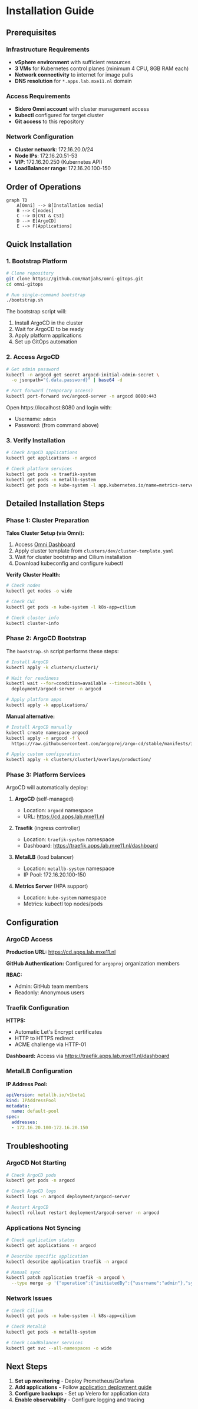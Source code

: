 # Installation Guide

## Prerequisites

### Infrastructure Requirements
- **vSphere environment** with sufficient resources
- **3 VMs** for Kubernetes control planes (minimum 4 CPU, 8GB RAM each)
- **Network connectivity** to internet for image pulls
- **DNS resolution** for `*.apps.lab.mxe11.nl` domain

### Access Requirements
- **Sidero Omni account** with cluster management access
- **kubectl** configured for target cluster
- **Git access** to this repository

### Network Configuration
- **Cluster network**: 172.16.20.0/24
- **Node IPs**: 172.16.20.51-53
- **VIP**: 172.16.20.250 (Kubernetes API)
- **LoadBalancer range**: 172.16.20.100-150

## Order of Operations

```mermaid
graph TD
    A[Omni] --> B[Installation media]
    B --> C[nodes]
    C --> D[CNI & CSI]
    D --> E[ArgoCD]
    E --> F[Applications]
```

## Quick Installation

### 1. Bootstrap Platform

```bash
# Clone repository
git clone https://github.com/matjahs/omni-gitops.git
cd omni-gitops

# Run single-command bootstrap
./bootstrap.sh
```

The bootstrap script will:
1. Install ArgoCD in the cluster
2. Wait for ArgoCD to be ready
3. Apply platform applications
4. Set up GitOps automation

### 2. Access ArgoCD

```bash
# Get admin password
kubectl -n argocd get secret argocd-initial-admin-secret \
  -o jsonpath="{.data.password}" | base64 -d

# Port forward (temporary access)
kubectl port-forward svc/argocd-server -n argocd 8080:443
```

Open https://localhost:8080 and login with:
- Username: `admin`
- Password: (from command above)

### 3. Verify Installation

```bash
# Check ArgoCD applications
kubectl get applications -n argocd

# Check platform services
kubectl get pods -n traefik-system
kubectl get pods -n metallb-system
kubectl get pods -n kube-system -l app.kubernetes.io/name=metrics-server
```

## Detailed Installation Steps

### Phase 1: Cluster Preparation

**Talos Cluster Setup (via Omni):**
1. Access [Omni Dashboard](https://matjahs.eu-central-1.omni.siderolabs.io/cluster1)
2. Apply cluster template from `clusters/dev/cluster-template.yaml`
3. Wait for cluster bootstrap and Cilium installation
4. Download kubeconfig and configure kubectl

**Verify Cluster Health:**
```bash
# Check nodes
kubectl get nodes -o wide

# Check CNI
kubectl get pods -n kube-system -l k8s-app=cilium

# Check cluster info
kubectl cluster-info
```

### Phase 2: ArgoCD Bootstrap

The `bootstrap.sh` script performs these steps:

```bash
# Install ArgoCD
kubectl apply -k clusters/cluster1/

# Wait for readiness
kubectl wait --for=condition=available --timeout=300s \
  deployment/argocd-server -n argocd

# Apply platform apps
kubectl apply -k appplications/
```

**Manual alternative:**
```bash
# Install ArgoCD manually
kubectl create namespace argocd
kubectl apply -n argocd -f \
  https://raw.githubusercontent.com/argoproj/argo-cd/stable/manifests/install.yaml

# Apply custom configuration
kubectl apply -k clusters/cluster1/overlays/production/
```

### Phase 3: Platform Services

ArgoCD will automatically deploy:

1. **ArgoCD** (self-managed)
   - Location: `argocd` namespace
   - URL: https://cd.apps.lab.mxe11.nl

2. **Traefik** (ingress controller)
   - Location: `traefik-system` namespace
   - Dashboard: https://traefik.apps.lab.mxe11.nl/dashboard

3. **MetalLB** (load balancer)
   - Location: `metallb-system` namespace
   - IP Pool: 172.16.20.100-150

4. **Metrics Server** (HPA support)
   - Location: `kube-system` namespace
   - Metrics: kubectl top nodes/pods

## Configuration

### ArgoCD Access

**Production URL:**
https://cd.apps.lab.mxe11.nl

**GitHub Authentication:**
Configured for `argoproj` organization members

**RBAC:**
- Admin: GitHub team members
- Readonly: Anonymous users

### Traefik Configuration

**HTTPS:**
- Automatic Let's Encrypt certificates
- HTTP to HTTPS redirect
- ACME challenge via HTTP-01

**Dashboard:**
Access via https://traefik.apps.lab.mxe11.nl/dashboard

### MetalLB Configuration

**IP Address Pool:**
```yaml
apiVersion: metallb.io/v1beta1
kind: IPAddressPool
metadata:
  name: default-pool
spec:
  addresses:
  - 172.16.20.100-172.16.20.150
```

## Troubleshooting

### ArgoCD Not Starting
```bash
# Check ArgoCD pods
kubectl get pods -n argocd

# Check ArgoCD logs
kubectl logs -n argocd deployment/argocd-server

# Restart ArgoCD
kubectl rollout restart deployment/argocd-server -n argocd
```

### Applications Not Syncing
```bash
# Check application status
kubectl get applications -n argocd

# Describe specific application
kubectl describe application traefik -n argocd

# Manual sync
kubectl patch application traefik -n argocd \
  --type merge -p '{"operation":{"initiatedBy":{"username":"admin"},"sync":{}}}'
```

### Network Issues
```bash
# Check Cilium
kubectl get pods -n kube-system -l k8s-app=cilium

# Check MetalLB
kubectl get pods -n metallb-system

# Check LoadBalancer services
kubectl get svc --all-namespaces -o wide
```

## Next Steps

1. **Set up monitoring** - Deploy Prometheus/Grafana
2. **Add applications** - Follow [application deployment guide](application-deployment.md)
3. **Configure backups** - Set up Velero for application data
4. **Enable observability** - Configure logging and tracing
